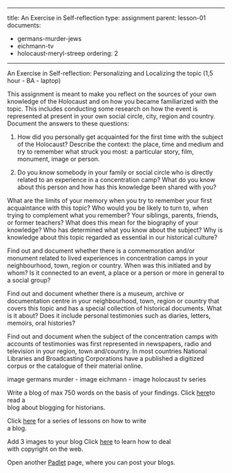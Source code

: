 
---
title: An Exercise in Self-reflection
type: assignment
parent: lesson-01
documents:
- germans-murder-jews
- eichmann-tv
- holocaust-meryl-streep
ordering: 2
---

An Exercise in Self-reflection: Personalizing and Localizing the topic (1,5 hour - BA -  laptop)


<!-- more -->

This assignment is meant to make you reflect on the sources of your own knowledge of the Holocaust and on how you became familiarized with the topic. This includes conducting some research on how the event is represented at present in your own social circle, city, region and country.
Document the answers to these questions: 

1. How did you personally get acquainted for the first time with the subject of the Holocaust? Describe the context: the place, time and medium and try to remember what struck you most: a particular story, film, monument, image or person. 

2. Do you know somebody in your family or social circle who is directly related to an experience in a concentration camp? What do you know about this person and how has this knowledge been shared with you?

What are the limits of your memory when you try to remember your first acquaintance with this topic? 
Who would you be likely to turn to, when trying to complement what you remember? 
Your siblings, parents, friends, or former teachers? 
What does this mean for the biography of your knowledge? 
Who has determined what you know about the subject? 
Why is knowledge about this topic regarded as essential in our historical culture? 

Find out and document whether there is a commemoration and/or monument related to lived experiences in concentration camps in your neighbourhood, town, region or country. 
When was this initiated and by whom? 
Is it connected to an event, a place or a person or more in general to a social group?

[](/d/document-example)

Find out and document whether there is a museum, archive or documentation centre in your neighbourhood, town, region or country that covers this topic and has a special collection of historical documents. 
What is it about? 
Does it include personal testimonies such as diaries, letters, memoirs, oral histories? 

Find out and document when the subject of the concentration camps with accounts of testimonies was first represented in newspapers, radio and television in your region, town and/country. 
In most countries National Libraries and Broadcasting Corporations have a published a digitized corpus or the catalogue of their material online. 

image germans murder  - image eichmann - image holocaust tv series 
  
 Write a blog of max 750 words on the basis of your findings.
 Click [here](https://bloggingforhistorians.wordpress.com/2013/03/05/historyonics-blog-tim-hitchcock-interview-2/)to read a   
 blog about blogging for historians. 
 
 Click [here](https://teacherchallenge.edublogs.org/step-1-set-up-your-class-blog) for a series of lessons on how to write   
 a blog. 
 
 Add 3 images to your blog
 Click [here](https://www.gov.uk/government/uploads/system/uploads/attachment_data/file/481194/c-notice-201401.pdf) to learn how to deal   
 with copyright on the web.
 
 Open another [Padlet](www.padlet.com) page, where you can post your blogs.  
